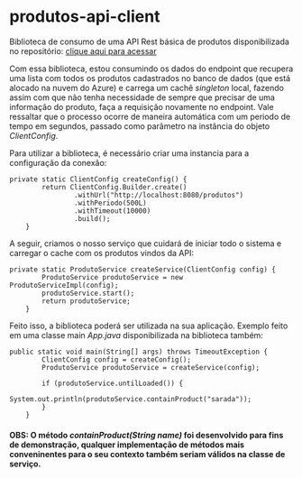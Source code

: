 # produtos-api-client
Biblioteca de consumo de uma API Rest básica de produtos disponibilizada no repositório: <a href="https://github.com/GabrielSantosGM/produtos-api-service">clique aqui para acessar</a>  

Com essa biblioteca, estou consumindo os dados do endpoint que recupera uma lista com todos os produtos cadastrados no banco de dados (que está alocado na nuvem do Azure) e carrega um cachê _singleton_ local, fazendo assim com que não tenha necessidade de sempre que precisar de uma informação do produto, faça a requisição novamente no endpoint. Vale ressaltar que o processo ocorre de maneira automática com um periodo de tempo em segundos, passado como parâmetro na instância do objeto *ClientConfig*. 

Para utilizar a biblioteca, é necessário criar uma instancia para a configuração da conexão: 
```
private static ClientConfig createConfig() {
        return ClientConfig.Builder.create()
                .withUrl("http://localhost:8080/produtos")
                .withPeriodo(500L)
                .withTimeout(10000)
                .build();
    }
```

A seguir, criamos o nosso serviço que cuidará de iniciar todo o sistema e carregar o cache com os produtos vindos da API:
```
private static ProdutoService createService(ClientConfig config) {
        ProdutoService produtoService = new ProdutoServiceImpl(config);
        produtoService.start();
        return produtoService;
    }
```

Feito isso, a biblioteca poderá ser utilizada na sua aplicação. Exemplo feito em uma classe main *App.java* disponibilizada na biblioteca também:
```
public static void main(String[] args) throws TimeoutException {
        ClientConfig config = createConfig();
        ProdutoService produtoService = createService(config);

        if (produtoService.untilLoaded()) {
            System.out.println(produtoService.containProduct("sarada"));
        }
    }
```  
#### OBS: O método *containProduct(String name)* foi desenvolvido para fins de demonstração, qualquer implementação de métodos mais conveninentes para o seu contexto também seriam válidos na classe de serviço.
